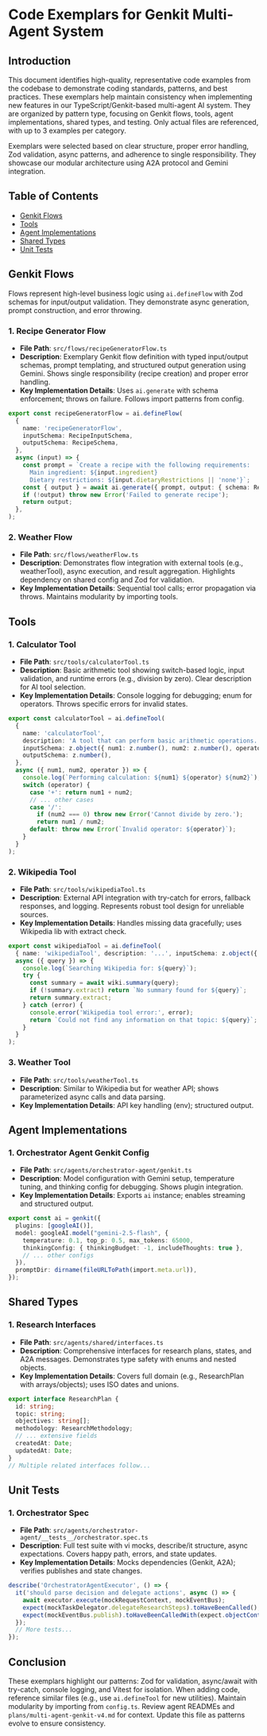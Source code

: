 # Code Exemplars for Genkit Multi-Agent System

## Introduction

This document identifies high-quality, representative code examples from the codebase to demonstrate coding standards, patterns, and best practices. These exemplars help maintain consistency when implementing new features in our TypeScript/Genkit-based multi-agent AI system. They are organized by pattern type, focusing on Genkit flows, tools, agent implementations, shared types, and testing. Only actual files are referenced, with up to 3 examples per category.

Exemplars were selected based on clear structure, proper error handling, Zod validation, async patterns, and adherence to single responsibility. They showcase our modular architecture using A2A protocol and Gemini integration.

## Table of Contents

- [Genkit Flows](#genkit-flows)
- [Tools](#tools)
- [Agent Implementations](#agent-implementations)
- [Shared Types](#shared-types)
- [Unit Tests](#unit-tests)

## Genkit Flows

Flows represent high-level business logic using `ai.defineFlow` with Zod schemas for input/output validation. They demonstrate async generation, prompt construction, and error throwing.

### 1. Recipe Generator Flow

- **File Path**: `src/flows/recipeGeneratorFlow.ts`
- **Description**: Exemplary Genkit flow definition with typed input/output schemas, prompt templating, and structured output generation using Gemini. Shows single responsibility (recipe creation) and proper error handling.
- **Key Implementation Details**: Uses `ai.generate` with schema enforcement; throws on failure. Follows import patterns from config.

```typescript
export const recipeGeneratorFlow = ai.defineFlow(
  {
    name: 'recipeGeneratorFlow',
    inputSchema: RecipeInputSchema,
    outputSchema: RecipeSchema,
  },
  async (input) => {
    const prompt = `Create a recipe with the following requirements:
      Main ingredient: ${input.ingredient}
      Dietary restrictions: ${input.dietaryRestrictions || 'none'}`;
    const { output } = await ai.generate({ prompt, output: { schema: RecipeSchema } });
    if (!output) throw new Error('Failed to generate recipe');
    return output;
  },
);
```

### 2. Weather Flow

- **File Path**: `src/flows/weatherFlow.ts`
- **Description**: Demonstrates flow integration with external tools (e.g., weatherTool), async execution, and result aggregation. Highlights dependency on shared config and Zod for validation.
- **Key Implementation Details**: Sequential tool calls; error propagation via throws. Maintains modularity by importing tools.

## Tools

### 1. Calculator Tool

- **File Path**: `src/tools/calculatorTool.ts`
- **Description**: Basic arithmetic tool showing switch-based logic, input validation, and runtime errors (e.g., division by zero). Clear description for AI tool selection.
- **Key Implementation Details**: Console logging for debugging; enum for operators. Throws specific errors for invalid states.

```typescript
export const calculatorTool = ai.defineTool(
  {
    name: 'calculatorTool',
    description: 'A tool that can perform basic arithmetic operations...',
    inputSchema: z.object({ num1: z.number(), num2: z.number(), operator: z.enum(['+', '-', '*', '/']) }),
    outputSchema: z.number(),
  },
  async ({ num1, num2, operator }) => {
    console.log(`Performing calculation: ${num1} ${operator} ${num2}`);
    switch (operator) {
      case '+': return num1 + num2;
      // ... other cases
      case '/':
        if (num2 === 0) throw new Error('Cannot divide by zero.');
        return num1 / num2;
      default: throw new Error(`Invalid operator: ${operator}`);
    }
  }
);
```

### 2. Wikipedia Tool

- **File Path**: `src/tools/wikipediaTool.ts`
- **Description**: External API integration with try-catch for errors, fallback responses, and logging. Represents robust tool design for unreliable sources.
- **Key Implementation Details**: Handles missing data gracefully; uses Wikipedia lib with extract check.

```typescript
export const wikipediaTool = ai.defineTool(
  { name: 'wikipediaTool', description: '...', inputSchema: z.object({ query: z.string() }), outputSchema: z.string() },
  async ({ query }) => {
    console.log(`Searching Wikipedia for: ${query}`);
    try {
      const summary = await wiki.summary(query);
      if (!summary.extract) return `No summary found for ${query}`;
      return summary.extract;
    } catch (error) {
      console.error('Wikipedia tool error:', error);
      return `Could not find any information on that topic: ${query}`;
    }
  }
);
```

### 3. Weather Tool

- **File Path**: `src/tools/weatherTool.ts`
- **Description**: Similar to Wikipedia but for weather API; shows parameterized async calls and data parsing.
- **Key Implementation Details**: API key handling (env); structured output.

## Agent Implementations

### 1. Orchestrator Agent Genkit Config

- **File Path**: `src/agents/orchestrator-agent/genkit.ts`
- **Description**: Model configuration with Gemini setup, temperature tuning, and thinking config for debugging. Shows plugin integration.
- **Key Implementation Details**: Exports `ai` instance; enables streaming and structured output.

```typescript
export const ai = genkit({
  plugins: [googleAI()],
  model: googleAI.model("gemini-2.5-flash", {
    temperature: 0.1, top_p: 0.5, max_tokens: 65000,
    thinkingConfig: { thinkingBudget: -1, includeThoughts: true },
    // ... other configs
  }),
  promptDir: dirname(fileURLToPath(import.meta.url)),
});
```

## Shared Types

### 1. Research Interfaces

- **File Path**: `src/agents/shared/interfaces.ts`
- **Description**: Comprehensive interfaces for research plans, states, and A2A messages. Demonstrates type safety with enums and nested objects.
- **Key Implementation Details**: Covers full domain (e.g., ResearchPlan with arrays/objects); uses ISO dates and unions.

```typescript
export interface ResearchPlan {
  id: string;
  topic: string;
  objectives: string[];
  methodology: ResearchMethodology;
  // ... extensive fields
  createdAt: Date;
  updatedAt: Date;
}
// Multiple related interfaces follow...
```

## Unit Tests

### 1. Orchestrator Spec

- **File Path**: `src/agents/orchestrator-agent/__tests__/orchestrator.spec.ts`
- **Description**: Full test suite with vi mocks, describe/it structure, async expectations. Covers happy path, errors, and state updates.
- **Key Implementation Details**: Mocks dependencies (Genkit, A2A); verifies publishes and state changes.

```typescript
describe('OrchestratorAgentExecutor', () => {
  it('should parse decision and delegate actions', async () => {
    await executor.execute(mockRequestContext, mockEventBus);
    expect(mockTaskDelegator.delegateResearchSteps).toHaveBeenCalled();
    expect(mockEventBus.publish).toHaveBeenCalledWith(expect.objectContaining({ final: true }));
  });
  // More tests...
});
```

## Conclusion

These exemplars highlight our patterns: Zod for validation, async/await with try-catch, console logging, and Vitest for isolation. When adding code, reference similar files (e.g., use `ai.defineTool` for new utilities). Maintain modularity by importing from `config.ts`. Review agent READMEs and `plans/multi-agent-genkit-v4.md` for context. Update this file as patterns evolve to ensure consistency.
